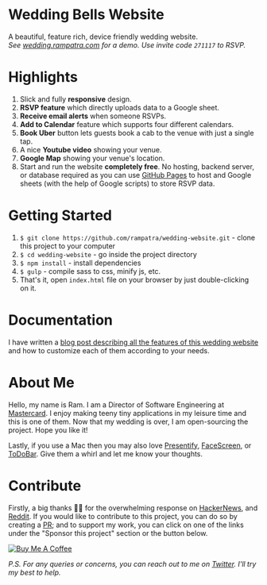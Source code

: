# Wedding Bells Website
A beautiful, feature rich, device friendly wedding website.  
_See [wedding.rampatra.com](http://wedding.rampatra.com/) for a demo. Use invite code `271117` to RSVP._

# Highlights
1. Slick and fully __responsive__ design.
2. __RSVP feature__ which directly uploads data to a Google sheet.
3. __Receive email alerts__ when someone RSVPs.
4. __Add to Calendar__ feature which supports four different calendars.
5. __Book Uber__ button lets guests book a cab to the venue with just a single tap.
6. A nice __Youtube video__ showing your venue.
7. __Google Map__ showing your venue's location.
8. Start and run the website __completely free__. No hosting, backend server, or database required as you can use
   [GitHub Pages](https://pages.github.com/) to host and Google sheets (with the help of Google scripts) to store RSVP
   data.

# Getting Started
1. `$ git clone https://github.com/rampatra/wedding-website.git` - clone this project to your computer
2. `$ cd wedding-website` - go inside the project directory
3. `$ npm install` - install dependencies
4. `$ gulp` - compile sass to css, minify js, etc.
5. That's it, open `index.html` file on your browser by just double-clicking on it.

# Documentation
I have written a 
[blog post describing all the features of this wedding website](https://blog.rampatra.com/wedding-website) and how to
customize each of them according to your needs.

# About Me
Hello, my name is Ram. I am a Director of Software Engineering at [Mastercard](https://www.mastercard.com/). I enjoy making teeny tiny applications in
my leisure time and this is one of them. Now that my wedding is over, I am open-sourcing the project. Hope you like it!

Lastly, if you use a Mac then you may also love [Presentify](https://presentifyapp.com/), [FaceScreen](https://facescreenapp.com/), or [ToDoBar](https://todobarapp.com/). Give them a whirl and let me know your thoughts.

# Contribute
Firstly, a big thanks 🙏🏻 for the overwhelming response on [HackerNews](https://news.ycombinator.com/item?id=18556787), and [Reddit](https://www.reddit.com/r/opensource/comments/a1bx4h/i_am_open_sourcing_my_wedding_website_on_my_first/). If you would like to contribute to this project, you can do so by creating a [PR](https://help.github.com/articles/about-pull-requests/); and to support my work, you can click on one of the links under the "Sponsor this project" section or the button below.

<a href="https://www.buymeacoffee.com/rampatra" target="_blank"><img src="https://www.buymeacoffee.com/assets/img/custom_images/orange_img.png" alt="Buy Me A Coffee" style="height: auto !important;width: auto !important;" ></a>

_P.S. For any queries or concerns, you can reach out to me on [Twitter](https://twitter.com/ram__patra). I'll try my best to help._
